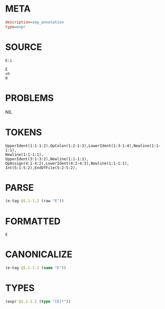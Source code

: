 # META
~~~ini
description=sep_annotation
type=expr
~~~
# SOURCE
~~~roc
E:i

E
=h
0
~~~
# PROBLEMS
NIL
# TOKENS
~~~zig
UpperIdent(1:1-1:2),OpColon(1:2-1:3),LowerIdent(1:3-1:4),Newline(1:1-1:1),
Newline(1:1-1:1),
UpperIdent(3:1-3:2),Newline(1:1-1:1),
OpAssign(4:1-4:2),LowerIdent(4:2-4:3),Newline(1:1-1:1),
Int(5:1-5:2),EndOfFile(5:2-5:2),
~~~
# PARSE
~~~clojure
(e-tag @1.1-1.2 (raw "E"))
~~~
# FORMATTED
~~~roc
E
~~~
# CANONICALIZE
~~~clojure
(e-tag @1.1-1.2 (name "E"))
~~~
# TYPES
~~~clojure
(expr @1.1-1.2 (type "[E]*"))
~~~
